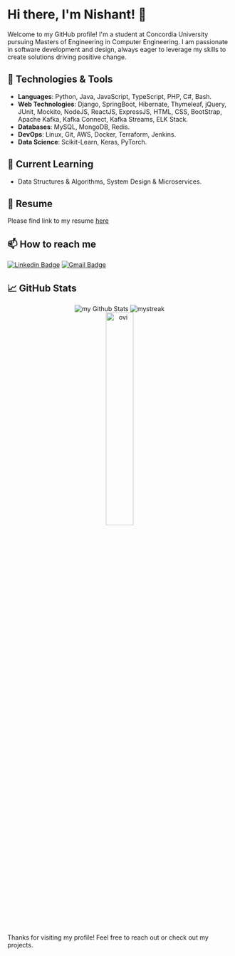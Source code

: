# Hi there, I'm Nishant! 👋

Welcome to my GitHub profile! I'm a student at Concordia University pursuing Masters of Engineering in Computer Engineering.
I am passionate in software development and design, always eager to leverage my skills to create solutions driving positive change.

## 🔧 Technologies & Tools

- **Languages**: Python, Java, JavaScript, TypeScript, PHP, C#, Bash.
- **Web Technologies**: Django, SpringBoot, Hibernate, Thymeleaf, jQuery, JUnit, Mockito, NodeJS, ReactJS, ExpressJS, HTML, CSS, BootStrap, Apache Kafka, Kafka Connect, Kafka Streams, ELK Stack.
- **Databases**: MySQL, MongoDB, Redis.
- **DevOps**: Linux, Git, AWS, Docker, Terraform, Jenkins.
- **Data Science**: Scikit-Learn, Keras, PyTorch.

## 🌱 Current Learning

- Data Structures & Algorithms, System Design & Microservices. 

## 📄 Resume

Please find link to my resume [here](https://www.linkedin.com/in/nkbarua/)

## 📫 How to reach me

 [![Linkedin Badge](https://img.shields.io/badge/-Nishant_Barua-blue?style=flat-square&logo=Linkedin&logoColor=white&link=https://www.linkedin.com/in/nkbarua/)](https://www.linkedin.com/in/nkbarua/) [![Gmail Badge](https://img.shields.io/badge/-barua.nishant97@gmail.com-c14438?style=flat-square&logo=Gmail&logoColor=white&link=mailto:barua.nishant97@gmail.com)](mailto:barua.nishant97@gmail.com)

## 📈 GitHub Stats

<div align="center">
    <img src="https://github-readme-stats.vercel.app/api?username=barualee&include_all_commits=true&count_private=true&show_icons=true&line_height=20&title_color=2B5BBD&icon_color=1124BB&text_color=A1A1A1&bg_color=0,000000,130F40" alt="my Github Stats" />
    <img src="https://github-readme-streak-stats.herokuapp.com/?user=barualee&theme=tokyonight" alt="mystreak" />
</div>

<div align="center">
  <img align="center" src="https://github-readme-stats.vercel.app/api/top-langs?username=barualee&show_icons=true&locale=en&layout=compact&theme=chartreuse-dark" alt="ovi" width=35%/>
</div>

<div>
 <br>
<p>Thanks for visiting my profile! Feel free to reach out or check out my projects.</p>
</div>
